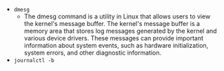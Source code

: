 - `dmesg`
  - The dmesg command is a utility in Linux that allows users to view the kernel's message buffer. The kernel's message buffer is a memory area that stores log messages generated by the kernel and various device drivers. These messages can provide important information about system events, such as hardware initialization, system errors, and other diagnostic information.
- `journalctl -b`